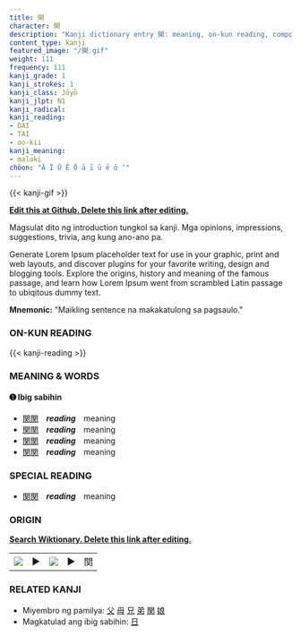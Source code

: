 ```yaml
---
title: 関
character: 関
description: "Kanji dictionary entry 関: meaning, on-kun reading, compounds, origin, related kanji"
content_type: kanji
featured_image: "/関.gif"
weight: 111
frequency: 111
kanji_grade: 1
kanji_strokes: 1
kanji_class: Jōyō
kanji_jlpt: N1
kanji_radical: 
kanji_reading: 
- DAI
- TAI
- oo-kii
kanji_meaning:
- malaki
chōon: "Ā Ī Ū Ē Ō ā ī ū ē ō ’"
---
```

[//]: # (Don't edit the line below. Kanji animated GIF code is automatically generated.)
{{< kanji-gif >}}

[//]: # (Edit below this line.)

**[Edit this at Github. Delete this link after editing.](https://github.com/tim0g/tim/tree/main/content/kanji/関/index.md)**

Magsulat dito ng introduction tungkol sa kanji. Mga opinions, impressions, suggestions, trivia, ang kung ano-ano pa.

Generate Lorem Ipsum placeholder text for use in your graphic, print and web layouts, and discover plugins for your favorite writing, design and blogging tools. Explore the origins, history and meaning of the famous passage, and learn how Lorem Ipsum went from scrambled Latin passage to ubiqitous dummy text.
 
**Mnemonic:** "Maikling sentence na makakatulong sa pagsaulo."

### ON-KUN READING

[//]: # (Don't edit the line below. ON-KUN READING code is automatically generated.)
{{< kanji-reading >}}

### MEANING & WORDS

#### ➊ **Ibig sabihin**
  - [関](../関)[関](../関)　***reading***　meaning
  - [関](../関)[関](../関)　***reading***　meaning
  - [関](../関)[関](../関)　***reading***　meaning
  - [関](../関)[関](../関)　***reading***　meaning

### SPECIAL READING
  - [関](../関)[関](../関)　***reading***　meaning

### ORIGIN

**[Search Wiktionary. Delete this link after editing.](https://wiktionary.org/wiki/関)**
<table class="kanji-table"><tr><td>
<img src="60px-関-bronze.svg.png">
</td><td>▶</td><td>
<img src="60px-関-oracle.svg.png">
</td><td>▶</td>
<td class="kanji-origin">関</td>
</tr></table>

### RELATED KANJI
- Miyembro ng pamilya: [父](../父) [母](../母) [兄](../兄) [弟](../弟) [関](../関) [娘](../娘)
- Magkatulad ang ibig sabihin: [日](../日)
